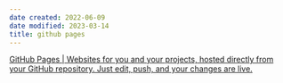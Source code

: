 ```yaml
---
date created: 2022-06-09
date modified: 2023-03-14
title: github pages
---
```


[GitHub Pages | Websites for you and your projects, hosted directly from your GitHub repository. Just edit, push, and your changes are live.](https://pages.github.com/)

